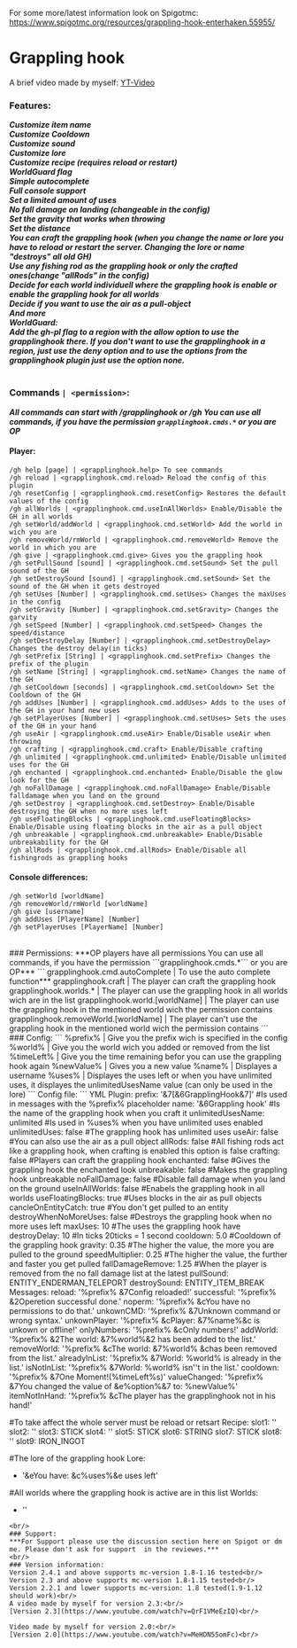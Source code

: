 For some more/latest information look on Spigotmc: https://www.spigotmc.org/resources/grappling-hook-enterhaken.55955/

# Grappling hook

A brief video made by myself:
[YT-Video](https://www.youtube.com/watch?v=a4B1McFUxEQ)
<br/>
### Features:
***Customize item name<br/>
Customize Cooldown<br/>
Customize sound<br/>
Customize lore<br/>
Customize recipe (requires reload or restart)<br/>
WorldGuard flag<br/>
Simple autocomplete<br/>
Full console support<br/>
Set a limited amount of uses<br/>
No fall damage on landing (changeable in the config)<br/>
Set the gravity that works when throwing<br/>
Set the distance<br/>
You can craft the grappling hook (when you change the name or lore you have to reload or restart the server. Changing the lore or name "destroys" all old GH)<br/>
Use any fishing rod as the grappling hook or only the crafted ones(change "allRods" in the config)<br/>
Decide for each world individuell where the grappling hook is enable or enable the grappling hook for all worlds<br/>
Decide if you want to use the air as a pull-object<br/>
And more<br/>
WorldGuard:<br/>
Add the gh-pl flag to a region with the allow option to use the grapplinghook there. If you don't want to use the grapplinghook in a region, just use the deny option and to use the options from the grapplinghook plugin just use the option none.<br/>***
<br/>
### Commands ```| <permission>```:
***All commands can start with /grapplinghook or /gh
You can use all commands, if you have the permission ```grapplinghook.cmds.*``` or you are OP***

#### Player:
```
/gh help [page] | <grapplinghook.help> To see commands
/gh reload | <grapplinghook.cmd.reload> Reload the config of this plugin
/gh resetConfig | <grapplinghook.cmd.resetConfig> Restores the default values of the config
/gh allWorlds | <grapplinghook.cmd.useInAllWorlds> Enable/Disable the GH in all worlds
/gh setWorld/addWorld | <grapplinghook.cmd.setWorld> Add the world in wich you are
/gh removeWorld/rmWorld | <grapplinghook.cmd.removeWorld> Remove the world in which you are
/gh give | <grapplinghook.cmd.give> Gives you the grappling hook
/gh setPullSound [sound] | <grapplinghook.cmd.setSound> Set the pull sound of the GH
/gh setDestroySound [sound] | <grapplinghook.cmd.setSound> Set the sound of the GH when it gets destroyed
/gh setUses [Number] | <grapplinghook.cmd.setUses> Changes the maxUses in the config
/gh setGravity [Number] | <grapplinghook.cmd.setGravity> Changes the garvity
/gh setSpeed [Number] | <grapplinghook.cmd.setSpeed> Changes the speed/distance
/gh setDestroyDelay [Number] | <grapplinghook.cmd.setDestroyDelay> Changes the destroy delay(in ticks)
/gh setPrefix [String] | <grapplinghook.cmd.setPrefix> Changes the prefix of the plugin
/gh setName [String] | <grapplinghook.cmd.setName> Changes the name of the GH
/gh setCooldown [seconds] | <grapplinghook.cmd.setCooldown> Set the Cooldown of the GH
/gh addUses [Number] | <grapplinghook.cmd.addUses> Adds to the uses of the GH in your hand new uses
/gh setPlayerUses [Number] | <grapplinghook.cmd.setUses> Sets the uses of the GH in your hand
/gh useAir | <grapplinghook.cmd.useAir> Enable/Disable useAir when throwing
/gh crafting | <grapplinghook.cmd.craft> Enable/Disable crafting
/gh unlimited | <grapplinghook.cmd.unlimited> Enable/Disable unlimited uses for the GH
/gh enchanted | <grapplinghook.cmd.enchanted> Enable/Disable the glow look for the GH
/gh noFallDamage | <grapplinghook.cmd.noFallDamage> Enable/Disable falldamage when you land on the ground
/gh setDestroy | <grapplinghook.cmd.setDestroy> Enable/Disable destroying the GH when no more uses left
/gh useFloatingBlocks | <grapplinghook.cmd.useFloatingBlocks> Enable/Disable using floating blocks in the air as a pull object
/gh unbreakable | <grapplinghook.cmd.unbreakable> Enable/Disable unbreakability for the GH
/gh allRods | <grapplinghook.cmd.allRods> Enable/Disable all fishingrods as grappling hooks
```
#### Console differences:
```
/gh setWorld [worldName]
/gh removeWorld/rmWorld [worldName]
/gh give [username]
/gh addUses [PlayerName] [Number]
/gh setPlayerUses [PlayerName] [Number]
```

<br/>
### Permissions:
***OP players have all permissions
You can use all commands, if you have the permission ```grapplinghook.cmds.*``` or you are OP***
```
grapplinghook.cmd.autoComplete | To use the auto complete function***
grapplinghook.craft | The player can craft the grappling hook
grapplinghook.worlds.* | The player can use the grappling hook in all worlds wich are in the list
grapplinghook.world.[worldName] | The player can use the grappling hook in the mentioned world wich the permission contains
grapplinghook.removeWorld.[worldName] | The player can't use the grappling hook in the mentioned world wich the permission contains
```
<br/>
### Config:
```
%prefix% | Give you the prefix wich is specified in the config
%world% | Give you the world wich you added or removed from the list
%timeLeft% | Give you the time remaining befor you can use the grappling hook again
%newValue% | Gives you a new value
%name% | Displayes a username
%uses% | Displayes the uses left or when you have unlimited uses, it displayes the unlimitedUsesName value (can only be used in the lore)
```
Config file:
``` YML
Plugin:
  prefix: '&7[&6GrapplingHook&7]' #Is used in messages with the %prefix% placeholder
  name: '&6Grappling hook' #Is the name of the grappling hook when you craft it
  unlimitedUsesName: unlimited #Is used in %uses% when you have unlimited uses enabled
  unlimitedUses: false #The grappling hook has unlimited uses
  useAir: false #You can also use the air as a pull object
  allRods: false #All fishing rods act like a grappling hook, when crafting is enabled this option is false
  crafting: false #Players can craft the grappling hook
  enchanted: false #Gives the grappling hook the enchanted look
  unbreakable: false #Makes the grappling hook unbreakable
  noFallDamage: false #Disable fall damage when you land on the ground
  useInAllWorlds: false #Enabels the grappling hook in all worlds
  useFloatingBlocks: true #Uses blocks in the air as pull objects
  cancleOnEntityCatch: true #You don't get pulled to an entity
  destroyWhenNoMoreUses: false #Destroys the grappling hook when no more uses left
  maxUses: 10 #The uses the grappling hook have
  destroyDelay: 10 #In ticks 20ticks = 1 second
  cooldown: 5.0 #Cooldown of the grappling hook
  gravity: 0.35 #The higher the value, the more you are pulled to the ground
  speedMultiplier: 0.25 #The higher the value, the further and faster you get pulled
  fallDamageRemove: 1.25 #When the player is removed from the no fall damage list at the latest
  pullSound: ENTITY_ENDERMAN_TELEPORT
  destroySound: ENTITY_ITEM_BREAK
Messages:
  reload: '%prefix% &7Config reloaded!'
  successful: '%prefix% &2Operetion successful done.'
  noperm: '%prefix% &cYou have no permissions to do that.'
  unkownCMD: '%prefix% &7Unknown command or wrong syntax.'
  unkownPlayer: '%prefix% &cPlayer: &7%name%&c is unkown or offline!'
  onlyNumbers: '%prefix% &cOnly numbers!'
  addWorld: '%prefix% &2The world: &7%world%&2 has been added to the list.'
  removeWorld: '%prefix% &cThe world: &7%world% &chas been removed from the list.'
  alreadyInList: '%prefix% &7World: %world% is already in the list.'
  isNotInList: '%prefix% &7World: %world% isn''t in the list.'
  cooldown: '%prefix% &7One Moment!(%timeLeft%s)'
  valueChanged: '%prefix% &7You changed the value of &e%option%&7 to: %newValue%'
  itemNotInHand: '%prefix% &cThe player has the grapplinghook not in his hand!'

#To take affect the whole server must be reload or retsart
Recipe:
  slot1: ''
  slot2: ''
  slot3: STICK
  slot4: ''
  slot5: STICK
  slot6: STRING
  slot7: STICK
  slot8: ''
  slot9: IRON_INGOT

#The lore of the grappling hook
Lore:
- '&eYou have: &c%uses%&e uses left'

#All worlds where the grappling hook is active are in this list
Worlds:
- ''
```
<br/>
### Support:
***For Support please use the discussion section here on Spigot or dm me. Please don't ask for support  in the reviewes.***
<br/>
### Version information:
Version 2.4.1 and above supports mc-version 1.8-1.16 tested<br/>
Version 2.3 and above supports mc-version 1.8-1.15 tested<br/>
Version 2.2.1 and lower supports mc-version: 1.8 tested(1.9-1.12 should work)<br/>
A video made by myself for version 2.3:<br/>
[Version 2.3](https://www.youtube.com/watch?v=QrF1VMeEzIQ)<br/>

Video made by myself for version 2.0:<br/>
[Version 2.0](https://www.youtube.com/watch?v=MeHDN55omFc)<br/>
